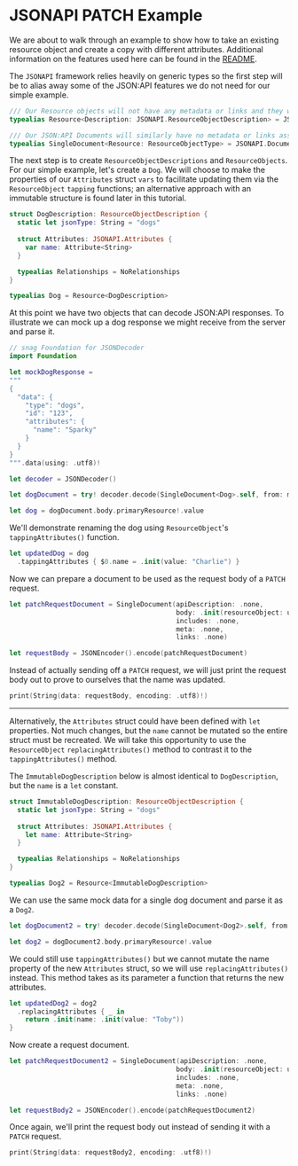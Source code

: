 
# JSONAPI PATCH Example

We are about to walk through an example to show how to take an existing resource
object and create a copy with different attributes. Additional information on
the features used here can be found in the [README](https://github.com/mattpolzin/JSONAPI/blob/main/README.md).

The `JSONAPI` framework relies heavily on generic types so the first step will be
to alias away some of the JSON:API features we do not need for our simple
example.

```swift
/// Our Resource objects will not have any metadata or links and they will be identified by Strings.
typealias Resource<Description: JSONAPI.ResourceObjectDescription> = JSONAPI.ResourceObject<Description, NoMetadata, NoLinks, String>

/// Our JSON:API Documents will similarly have no metadata or links associated with them. Additionally, there will be no included resources.
typealias SingleDocument<Resource: ResourceObjectType> = JSONAPI.Document<SingleResourceBody<Resource>, NoMetadata, NoLinks, NoIncludes, NoAPIDescription, UnknownJSONAPIError>
```

The next step is to create `ResourceObjectDescriptions` and `ResourceObjects`. For
our simple example, let's create a `Dog`. We will choose to make the properties of
our `Attributes` struct `vars` to facilitate updating them via the `ResourceObject`
`tapping` functions; an alternative approach with an immutable structure is found
later in this tutorial.

```swift
struct DogDescription: ResourceObjectDescription {
  static let jsonType: String = "dogs"
  
  struct Attributes: JSONAPI.Attributes {
    var name: Attribute<String>
  }

  typealias Relationships = NoRelationships
}

typealias Dog = Resource<DogDescription>
```

At this point we have two objects that can decode JSON:API responses. To
illustrate we can mock up a dog response we might receive from the server and
parse it.

```swift
// snag Foundation for JSONDecoder
import Foundation

let mockDogResponse = 
"""
{
  "data": {
    "type": "dogs",
    "id": "123",
    "attributes": {
      "name": "Sparky"
    }
  }
}
""".data(using: .utf8)!

let decoder = JSONDecoder()

let dogDocument = try! decoder.decode(SingleDocument<Dog>.self, from: mockDogResponse)

let dog = dogDocument.body.primaryResource!.value
```

We'll demonstrate renaming the dog using `ResourceObject`'s `tappingAttributes()`
function.

```swift
let updatedDog = dog
  .tappingAttributes { $0.name = .init(value: "Charlie") }
```

Now we can prepare a document to be used as the request body of a `PATCH` request.

```swift
let patchRequestDocument = SingleDocument(apiDescription: .none,
                                          body: .init(resourceObject: updatedDog),
                                          includes: .none,
                                          meta: .none,
                                          links: .none)

let requestBody = JSONEncoder().encode(patchRequestDocument)
```

Instead of actually sending off a `PATCH` request, we will just print the request
body out to prove to ourselves that the name was updated.

```swift
print(String(data: requestBody, encoding: .utf8)!)
```

----

Alternatively, the `Attributes` struct could have been defined with `let`
properties. Not much changes, but the `name` cannot be mutated so the entire
struct must be recreated. We will take this opportunity to use the
`ResourceObject` `replacingAttributes()` method to contrast it to the
`tappingAttributes()` method.

The `ImmutableDogDescription` below is almost identical to `DogDescription`, but the `name`
is a `let` constant.

```swift
struct ImmutableDogDescription: ResourceObjectDescription {
  static let jsonType: String = "dogs"
  
  struct Attributes: JSONAPI.Attributes {
    let name: Attribute<String>
  }

  typealias Relationships = NoRelationships
}

typealias Dog2 = Resource<ImmutableDogDescription>
```

We can use the same mock data for a single dog document and parse it as a `Dog2`.

```swift
let dogDocument2 = try! decoder.decode(SingleDocument<Dog2>.self, from: mockDogResponse)

let dog2 = dogDocument2.body.primaryResource!.value
```

We could still use `tappingAttributes()` but we cannot mutate the name property of
the new `Attributes` struct, so we will use `replacingAttributes()` instead. This
method takes as its parameter a function that returns the new attributes.

```swift
let updatedDog2 = dog2
  .replacingAttributes { _ in
    return .init(name: .init(value: "Toby"))
}
```

Now create a request document.

```swift
let patchRequestDocument2 = SingleDocument(apiDescription: .none,
                                          body: .init(resourceObject: updatedDog2),
                                          includes: .none,
                                          meta: .none,
                                          links: .none)

let requestBody2 = JSONEncoder().encode(patchRequestDocument2)
```

Once again, we'll print the request body out instead of sending it with a `PATCH`
request.

```swift
print(String(data: requestBody2, encoding: .utf8)!)
```

